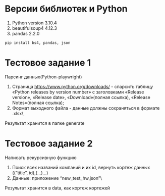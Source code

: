# Версии библиотек и Python
1. Python version 3.10.4
2. beautifulsoup4 4.12.3
3. pandas 2.2.0
```
pip install bs4, pandas, json
```
# Тестовое задание 1
Парсинг данных(Python-playwright)
1. Страница https://www.python.org/downloads/ - спарсить таблицу «Python releases by version number» с заголовками «Release version», «Release date», «Download»(полная ссылка), «Release Notes»(полная ссылка);
2. Формат выходного файла - данные должны сохраняться в формате .xlsx\

Результат хранится в папке generate

# Тестовое задание 2
Написать рекурсивную функцию
1. Поиск всех названий компаний и их id, вернуть кортеж данных ((“title”, id),(…)…)
2. Данные: приложение “new_test_hw.json”\

Результат хранится в data, как кортеж кортежей
